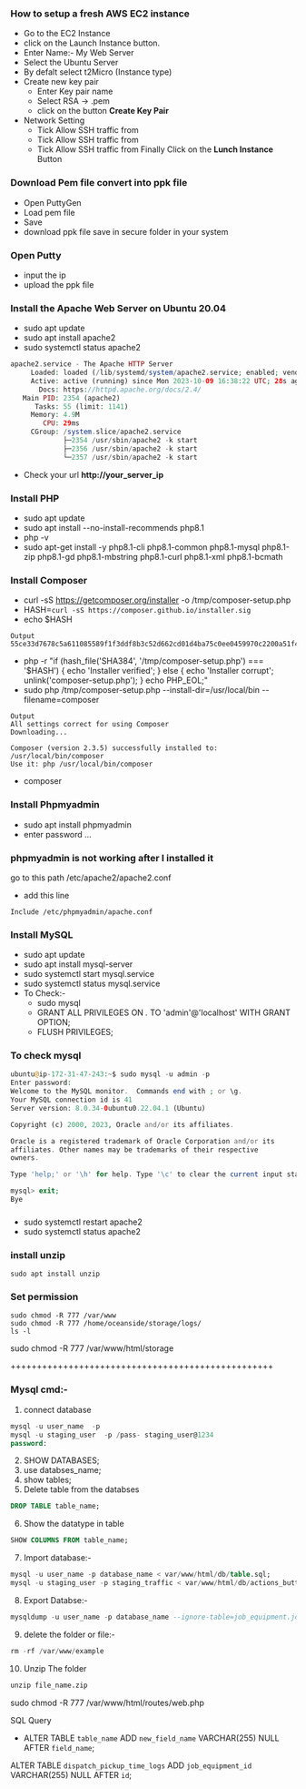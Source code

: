 ### How to setup a fresh AWS EC2 instance
* Go to the EC2 Instance
* click on the Launch Instance button.
* Enter Name:- My Web Server
* Select the Ubuntu Server
* By defalt select t2Micro (Instance type)
* Create new key pair
  * Enter Key pair name
  * Select RSA -> .pem
  * click on the button **Create Key Pair**
* Network Setting
  * Tick Allow SSH traffic from
  * Tick Allow SSH traffic from
  * Tick Allow SSH traffic from
Finally Click on the **Lunch Instance** Button

### Download Pem file convert into ppk file
* Open PuttyGen
* Load pem file 
* Save
* download ppk file save in secure folder in your system

### Open Putty 
* input the ip
* upload the ppk file

### Install the Apache Web Server on Ubuntu 20.04
* sudo apt update
* sudo apt install apache2
* sudo systemctl status apache2
```php
apache2.service - The Apache HTTP Server
     Loaded: loaded (/lib/systemd/system/apache2.service; enabled; vendor preset: enabled)
     Active: active (running) since Mon 2023-10-09 16:38:22 UTC; 28s ago
       Docs: https://httpd.apache.org/docs/2.4/
   Main PID: 2354 (apache2)
      Tasks: 55 (limit: 1141)
     Memory: 4.9M
        CPU: 29ms
     CGroup: /system.slice/apache2.service
             ├─2354 /usr/sbin/apache2 -k start
             ├─2356 /usr/sbin/apache2 -k start
             └─2357 /usr/sbin/apache2 -k start
```
* Check your url **http://your_server_ip**

### Install PHP
* sudo apt update
* sudo apt install --no-install-recommends php8.1
* php -v
* sudo apt-get install -y php8.1-cli php8.1-common php8.1-mysql php8.1-zip php8.1-gd php8.1-mbstring php8.1-curl php8.1-xml php8.1-bcmath

### Install Composer
* curl -sS https://getcomposer.org/installer -o /tmp/composer-setup.php
* HASH=`curl -sS https://composer.github.io/installer.sig`
* echo $HASH
```aws
Output 
55ce33d7678c5a611085589f1f3ddf8b3c52d662cd01d4ba75c0ee0459970c2200a51f492d557530c71c15d8dba01eae
```
* php -r "if (hash_file('SHA384', '/tmp/composer-setup.php') === '$HASH') { echo 'Installer verified'; } else { echo 'Installer corrupt'; unlink('composer-setup.php'); } echo PHP_EOL;"
* sudo php /tmp/composer-setup.php --install-dir=/usr/local/bin --filename=composer
```aws
Output
All settings correct for using Composer
Downloading...

Composer (version 2.3.5) successfully installed to: /usr/local/bin/composer
Use it: php /usr/local/bin/composer
```
* composer


### Install Phpmyadmin
* sudo apt install phpmyadmin
* enter password ...


### phpmyadmin is not working after I installed it
go to this path /etc/apache2/apache2.conf
* add this line
```aws
Include /etc/phpmyadmin/apache.conf
```

### Install MySQL
* sudo apt update
* sudo apt install mysql-server
* sudo systemctl start mysql.service
* sudo systemctl status mysql.service
* To Check:-
  * sudo mysql
  * GRANT ALL PRIVILEGES ON *.* TO 'admin'@'localhost' WITH GRANT OPTION;
  * FLUSH PRIVILEGES;

### To check mysql
```php
ubuntu@ip-172-31-47-243:~$ sudo mysql -u admin -p
Enter password:
Welcome to the MySQL monitor.  Commands end with ; or \g.
Your MySQL connection id is 41
Server version: 8.0.34-0ubuntu0.22.04.1 (Ubuntu)

Copyright (c) 2000, 2023, Oracle and/or its affiliates.

Oracle is a registered trademark of Oracle Corporation and/or its
affiliates. Other names may be trademarks of their respective
owners.

Type 'help;' or '\h' for help. Type '\c' to clear the current input statement.

mysql> exit;
Bye
```

### 
* sudo systemctl restart apache2
* sudo systemctl status apache2




### install unzip 
```aws
sudo apt install unzip
```

### Set permission
```aws
sudo chmod -R 777 /var/www
sudo chmod -R 777 /home/oceanside/storage/logs/
ls -l
```
sudo chmod -R 777 /var/www/html/storage

++++++++++++++++++++++++++++++++++++++++++++++++++




### **Mysql cmd:-**
1. connect database
```sql
mysql -u user_name  -p
mysql -u staging_user  -p /pass- staging_user@1234
password:
```

2. SHOW DATABASES;
3. use databses_name;
4. show tables;
5. Delete table from the databses
```sql
DROP TABLE table_name;
```

6. Show the datatype in table
```sql
SHOW COLUMNS FROM table_name;
```

7. Import database:-
```sql
mysql -u user_name -p database_name < var/www/html/db/table.sql;
mysql -u staging_user -p staging_traffic < var/www/html/db/actions_buttons.sql;
```

8. Export Databse:-
```sql
mysqldump -u user_name -p database_name --ignore-table=job_equipment.job_equipment > /var/www/html/db/table.sql
```

9. delete the folder or file:-
```sql
rm -rf /var/www/example
```

10. Unzip The folder
```sql
unzip file_name.zip
```


sudo chmod -R 777 /var/www/html/routes/web.php


SQL Query
* ALTER TABLE `table_name` ADD `new_field_name` VARCHAR(255) NULL AFTER `field_name`;

ALTER TABLE `dispatch_pickup_time_logs` ADD `job_equipment_id` VARCHAR(255) NULL AFTER `id`;



